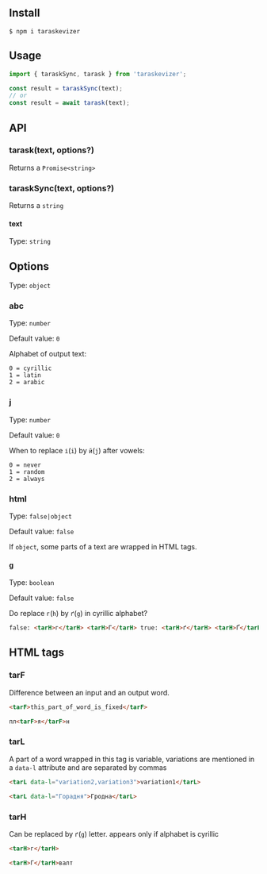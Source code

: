 ## Install

```
$ npm i taraskevizer
```

## Usage

```js
import { taraskSync, tarask } from 'taraskevizer';

const result = taraskSync(text);
// or
const result = await tarask(text);
```

## API

### tarask(text, options?)

Returns a `Promise<string>`

### taraskSync(text, options?)

Returns a `string`

#### text

Type: `string`

## Options

Type: `object`

### abc

Type: `number`

Default value: `0`

Alphabet of output text:
```
0 = cyrillic
1 = latin
2 = arabic
```

### j

Type: `number`

Default value: `0`

When to replace `і`(`i`) by `й`(`j`) after vowels:
```
0 = never
1 = random
2 = always
```

### html

Type: `false|object`

Default value: `false`

If `object`, some parts of a text are wrapped in HTML tags.

#### g

Type: `boolean`

Default value: `false`

Do replace `г`(`h`) by `ґ`(`g`) in cyrillic alphabet?

```html
false: <tarH>г</tarH> <tarH>Г</tarH> true: <tarH>ґ</tarH> <tarH>Ґ</tarH>
```

## HTML tags

### tarF

Difference between an input and an output word.

```html
<tarF>this_part_of_word_is_fixed</tarF>

пл<tarF>я</tarF>н
```

### tarL

A part of a word wrapped in this tag is variable,
variations are mentioned in a `data-l` attribute
and are separated by commas

```html
<tarL data-l="variation2,variation3">variation1</tarL>

<tarL data-l="Горадня">Гродна</tarL>
```

### tarH

Can be replaced by `ґ`(`g`) letter. appears only if alphabet is cyrillic

```html
<tarH>г</tarH>

<tarH>Г</tarH>валт
```
